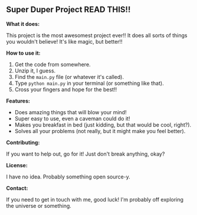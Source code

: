 ## Super Duper Project READ THIS!!

**What it does:**

This project is the most awesomest project ever!! It does all sorts of things you wouldn't believe! It's like magic, but better!!

**How to use it:**

1.  Get the code from somewhere.
2.  Unzip it, I guess.
3.  Find the `main.py` file (or whatever it's called).
4.  Type `python main.py` in your terminal (or something like that).
5.  Cross your fingers and hope for the best!!

**Features:**

- Does amazing things that will blow your mind!
- Super easy to use, even a caveman could do it!
- Makes you breakfast in bed (just kidding, but that would be cool, right?).
- Solves all your problems (not really, but it might make you feel better).

**Contributing:**

If you want to help out, go for it! Just don't break anything, okay?

**License:**

I have no idea. Probably something open source-y.

**Contact:**

If you need to get in touch with me, good luck! I'm probably off exploring the universe or something.
